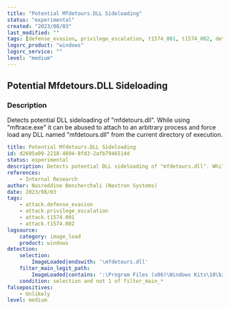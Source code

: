 ```yaml
---
title: "Potential Mfdetours.DLL Sideloading"
status: "experimental"
created: "2023/08/03"
last_modified: ""
tags: [defense_evasion, privilege_escalation, t1574_001, t1574_002, detection_rule]
logsrc_product: "windows"
logsrc_service: ""
level: "medium"
---
```


## Potential Mfdetours.DLL Sideloading

### Description

Detects potential DLL sideloading of "mfdetours.dll". While using "mftrace.exe" it can be abused to attach to an arbitrary process and force load any DLL named "mfdetours.dll" from the current directory of execution.

```yml
title: Potential Mfdetours.DLL Sideloading
id: d2605a99-2218-4894-8fd3-2afb7946514d
status: experimental
description: Detects potential DLL sideloading of "mfdetours.dll". While using "mftrace.exe" it can be abused to attach to an arbitrary process and force load any DLL named "mfdetours.dll" from the current directory of execution.
references:
    - Internal Research
author: Nasreddine Bencherchali (Nextron Systems)
date: 2023/08/03
tags:
    - attack.defense_evasion
    - attack.privilege_escalation
    - attack.t1574.001
    - attack.t1574.002
logsource:
    category: image_load
    product: windows
detection:
    selection:
        ImageLoaded|endswith: '\mfdetours.dll'
    filter_main_legit_path:
        ImageLoaded|contains: ':\Program Files (x86)\Windows Kits\10\bin\'
    condition: selection and not 1 of filter_main_*
falsepositives:
    - Unlikely
level: medium

```
